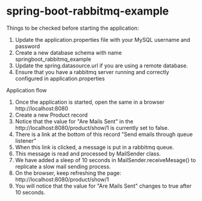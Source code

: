 # spring-boot-rabbitmq-example


Things to be checked before starting the application:
1. Update the application.properties file with your MySQL username and password
2. Create a new database schema with name springboot_rabbitmq_example
3. Update the spring.datasource.url if you are using a remote database.
4. Ensure that you have a rabbitmq server running and correctly configured in application.properties

Application flow 
1. Once the application is started, open the same in a browser http://localhost:8080
2. Create a new Product record
3. Notice that the value for "Are Mails Sent" in the http://localhost:8080/product/show/1 is currently set to false.
4. There is a link at the bottom of this record "Send emails through queue listener"
5. When this link is clicked, a message is put in a rabbitmq queue. 
6. This message is read and processed by MailSender class.
7. We have added a sleep of 10 seconds in MailSender.receiveMesage() to replicate a slow mail sending process.
8. On the browser, keep refreshing the page: http://localhost:8080/product/show/1 
9. You will notice that the value for "Are Mails Sent" changes to true after 10 seconds. 